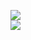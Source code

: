 [![](https://img.shields.io/badge/Made%20With-Github%20Spray-lightgrey.svg?style=for-the-badge&logo=github)](https://github.com/Annihil/github-spray#30587)  
[![](https://i.imgur.com/2DrTn0Z.gif)](https://github.com/Annihil/github-spray)